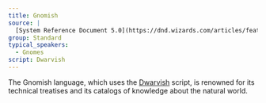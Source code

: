 ```yaml
---
title: Gnomish
source: |
  [System Reference Document 5.0](https://dnd.wizards.com/articles/features/systems-reference-document-srd)
group: Standard
typical_speakers:
  - Gnomes
script: Dwarvish
---
```


The Gnomish language, which uses the [Dwarvish](/languages/dwarvish/) script, is renowned for its technical treatises and its catalogs of knowledge about the natural world.
